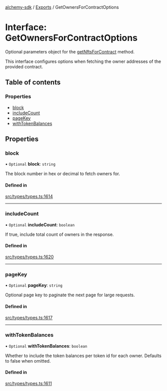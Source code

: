 [alchemy-sdk](../README.md) / [Exports](../modules.md) / GetOwnersForContractOptions

# Interface: GetOwnersForContractOptions

Optional parameters object for the [getNftsForContract](../classes/NftNamespace.md#getnftsforcontract) method.

This interface configures options when fetching the owner addresses of the
provided contract.

## Table of contents

### Properties

- [block](GetOwnersForContractOptions.md#block)
- [includeCount](GetOwnersForContractOptions.md#includecount)
- [pageKey](GetOwnersForContractOptions.md#pagekey)
- [withTokenBalances](GetOwnersForContractOptions.md#withtokenbalances)

## Properties

### block

• `Optional` **block**: `string`

The block number in hex or decimal to fetch owners for.

#### Defined in

[src/types/types.ts:1614](https://github.com/alchemyplatform/alchemy-sdk-js/blob/46e9716/src/types/types.ts#L1614)

___

### includeCount

• `Optional` **includeCount**: `boolean`

If true, include total count of owners in the response.

#### Defined in

[src/types/types.ts:1620](https://github.com/alchemyplatform/alchemy-sdk-js/blob/46e9716/src/types/types.ts#L1620)

___

### pageKey

• `Optional` **pageKey**: `string`

Optional page key to paginate the next page for large requests.

#### Defined in

[src/types/types.ts:1617](https://github.com/alchemyplatform/alchemy-sdk-js/blob/46e9716/src/types/types.ts#L1617)

___

### withTokenBalances

• `Optional` **withTokenBalances**: `boolean`

Whether to include the token balances per token id for each owner. Defaults
to false when omitted.

#### Defined in

[src/types/types.ts:1611](https://github.com/alchemyplatform/alchemy-sdk-js/blob/46e9716/src/types/types.ts#L1611)
